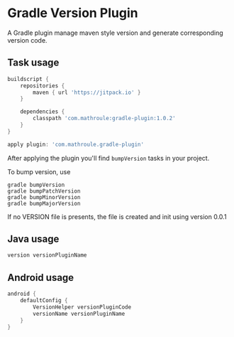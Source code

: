 # Gradle Version Plugin

A Gradle plugin manage maven style version and generate corresponding version code.

Task usage
----------
```groovy
buildscript {
    repositories {
        maven { url 'https://jitpack.io' }
    }

    dependencies {
        classpath 'com.mathroule:gradle-plugin:1.0.2'
    }
}

apply plugin: 'com.mathroule.gradle-plugin'
```

After applying the plugin you'll find `bumpVersion` tasks in your project.

To bump version, use
```
gradle bumpVersion
gradle bumpPatchVersion
gradle bumpMinorVersion
gradle bumpMajorVersion
```

If no VERSION file is presents, the file is created and init using version 0.0.1

Java usage
----------
```groovy
version versionPluginName
```

Android usage
-------------
```groovy
android {
    defaultConfig {
        VersionHelper versionPluginCode
        versionName versionPluginName
    }
}
```
